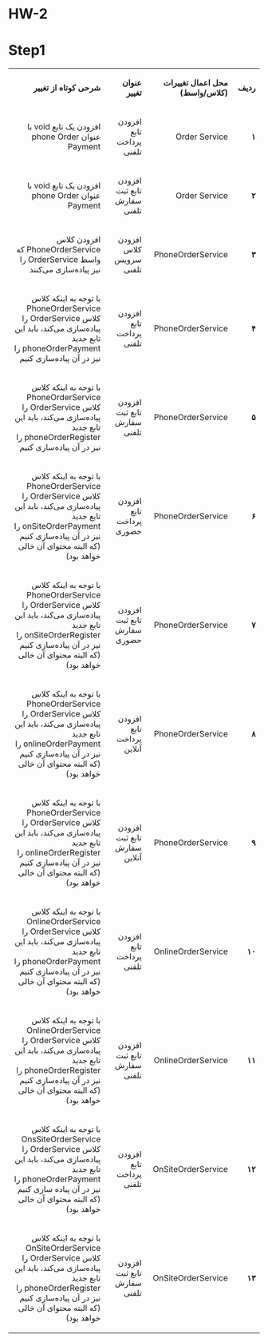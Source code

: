 # HW-2
# Step1
<table dir='rtl'>
<tbody>
<tr>
<td width="64">
<p><strong>ردیف</strong></p>
</td>
<td width="198">
<p><strong>محل اعمال تغییرات (کلاس/واسط)</strong></p>
</td>
<td width="141">
<p><strong>عنوان تغییر</strong></p>
</td>
<td width="292">
<p><strong>شرحی کوتاه از تغییر</strong></p>
</td>
</tr>
<tr>
<td width="64">
<p><strong>۱</strong></p>
</td>
<td width="198">
<p>Order Service</p>
</td>
<td width="141">
<p>افزودن تابع پرداخت تلفنی</p>
</td>
<td width="292">
<p>افزودن یک تابع void با عنوان phone Order Payment</p>
</td>
</tr>
<tr>
<td width="64">
<p><strong>۲</strong></p>
</td>
<td width="198">
<p>Order Service</p>
</td>
<td width="141">
<p>افزودن تابع ثبت سفارش تلفنی</p>
</td>
<td width="292">
<p>افزودن یک تابع void با عنوان phone Order Payment</p>
</td>
</tr>
<tr>
<td width="64">
<p><strong>۳</strong></p>
</td>
<td width="198">
<p>PhoneOrderService</p>
</td>
<td width="141">
<p>افزودن کلاس سرویس تلفنی</p>
</td>
<td width="292">
<p>افزودن کلاس PhoneOrderService که واسط  OrderService را نیز پیاده‌سازی می‌کنند</p>
</td>
</tr>
<tr>
<td width="64">
<p><strong>۴</strong></p>
</td>
<td width="198">
<p>PhoneOrderService</p>
</td>
<td width="141">
<p>افزودن تابع پرداخت تلفنی</p>
</td>
<td width="292">
<p>با توجه به اینکه کلاس PhoneOrderService کلاس OrderService را پیاده‌سازی می‌کند، باید این تابع جدید phoneOrderPayment را نیز در آن پیاده‌سازی کنیم</p>
</td>
</tr>
<tr>
<td width="64">
<p><strong>۵</strong></p>
</td>
<td width="198">
<p>PhoneOrderService</p>
</td>
<td width="141">
<p>افزودن تابع ثبت سفارش تلفنی</p>
</td>
<td width="292">
<p>با توجه به اینکه کلاس PhoneOrderService کلاس OrderService را پیاده‌سازی می‌کند، باید این تابع جدید phoneOrderRegister را نیز در آن پیاده‌سازی کنیم </p>
</td>
</tr>
<tr>
<td width="64">
<p><strong>۶</strong></p>
</td>
<td width="198">
<p>PhoneOrderService</p>
</td>
<td width="141">
<p>افزودن تابع پرداخت حضوری</p>
</td>
<td width="292">
<p>با توجه به اینکه کلاس PhoneOrderService کلاس OrderService را پیاده‌سازی می‌کند، باید این تابع جدید onSiteOrderPayment را نیز در آن پیاده‌سازی کنیم (که البته محتوای آن خالی خواهد بود)</p>
</td>
</tr>
<tr>
<td width="64">
<p><strong>۷</strong></p>
</td>
<td width="198">
<p>PhoneOrderService</p>
</td>
<td width="141">
<p>افزودن تابع ثبت سفارش حضوری</p>
</td>
<td width="292">
<p>با توجه به اینکه کلاس PhoneOrderService کلاس OrderService را پیاده‌سازی می‌کند، باید این تابع جدید onSiteOrderRegister را نیز در آن پیاده‌سازی کنیم (که البته محتوای آن خالی خواهد بود)
</p>
</td>
</tr>
<tr>
<td width="64">
<p><strong>۸</strong></p>
</td>
<td width="198">
<p>PhoneOrderService</p>
</td>
<td width="141">
<p>افزودن تابع پرداخت آنلاین</p>
</td>
<td width="292">
<p>با توجه به اینکه کلاس PhoneOrderService کلاس OrderService را پیاده‌سازی می‌کند، باید این تابع جدید onlineOrderPayment را نیز در آن پیاده‌سازی کنیم (که البته محتوای آن خالی خواهد بود)</p>
</td>
</tr>
<tr>
<td width="64">
<p><strong>۹</strong></p>
</td>
<td width="198">
<p>PhoneOrderService</p>
</td>
<td width="141">
<p>افزودن تابع ثبت سفارش آنلاین</p>
</td>
<td width="292">
<p>با توجه به اینکه کلاس PhoneOrderService کلاس OrderService را پیاده‌سازی می‌کند، باید این تابع جدید onlineOrderRegister را نیز در آن پیاده‌سازی کنیم (که البته محتوای آن خالی خواهد بود)</p>
</td>
</tr>
<tr>
<td width="64">
<p><strong>۱۰</strong></p>
</td>
<td width="198">
<p>OnlineOrderService</p>
</td>
<td width="141">
<p>افزودن تابع پرداخت تلفنی</p>
</td>
<td width="292">
<p>با توجه به اینکه کلاس OnlineOrderService کلاس OrderService را پیاده‌سازی می‌کند، باید این تابع جدید phoneOrderPayment را نیز در آن پیاده‌سازی کنیم (که البته محتوای آن خالی خواهد بود)</p>
</td>
</tr>
<tr>
<td width="64">
<p><strong>۱۱</strong></p>
</td>
<td width="198">
<p>OnlineOrderService</p>
</td>
<td width="141">
<p>افزودن تابع ثبت سفارش تلفنی</p>
</td>
<td width="292">
<p>با توجه به اینکه کلاس OnlineOrderService کلاس OrderService را پیاده‌سازی می‌کند، باید این تابع جدید phoneOrderRegister را نیز در آن پیاده‌سازی کنیم (که البته محتوای آن خالی خواهد بود)</p>
</td>
</tr>
<tr>
<td width="64">
<p><strong>۱۲</strong></p>
</td>
<td width="198">
<p>OnSiteOrderService</p>
</td>
<td width="141">
<p>افزودن تابع پرداخت تلفنی</p>
</td>
<td width="292">
<p>با توجه به اینکه کلاس OnsSiteOrderService کلاس OrderService را پیاده‌سازی می‌کند، باید این تابع جدید phoneOrderPayment را نیز در آن پیاده سازی کنیم (که البته محتوای آن خالی خواهد بود)</p>
</td>
</tr>
<tr>
<td width="64">
<p><strong>۱۳</strong></p>
</td>
<td width="198">
<p>OnSiteOrderService</p>
</td>
<td width="141">
<p>افزودن تابع ثبت سفارش تلفنی</p>
</td>
<td width="292">
<p>با توجه به اینکه کلاس OnSiteOrderService کلاس OrderService را پیاده‌سازی می‌کند، باید این تابع جدید phoneOrderRegister را نیز در آن پیاده‌سازی کنیم (که البته محتوای آن خالی خواهد بود)</p>
</td>
</tr>
</tbody>
</table>
